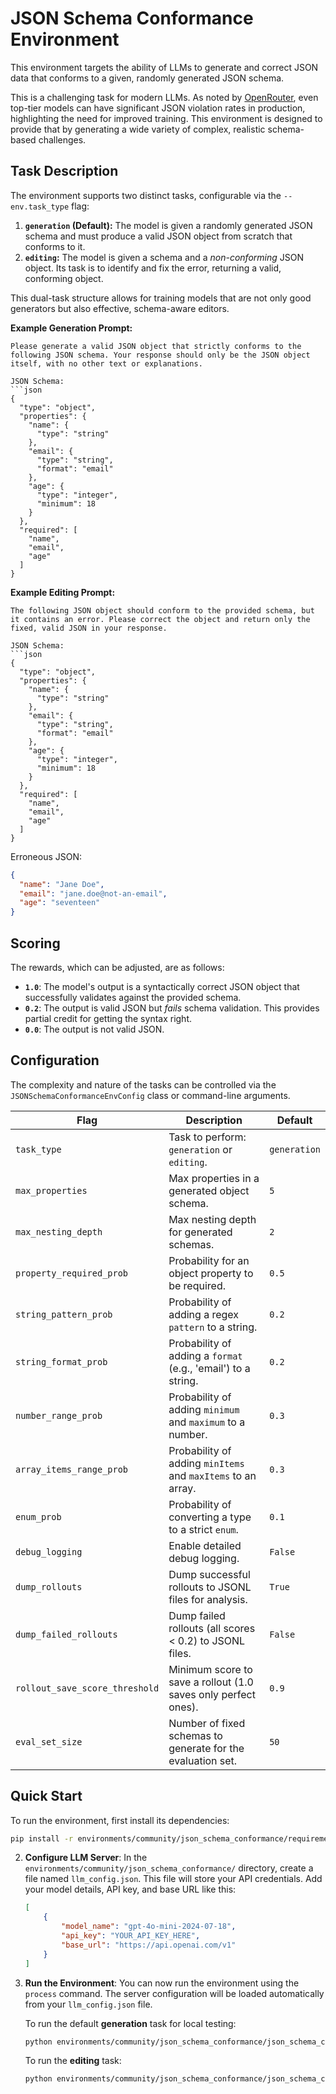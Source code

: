 # JSON Schema Conformance Environment

This environment targets the ability of LLMs to generate and correct JSON data that conforms to a given, randomly generated JSON schema.

This is a challenging task for modern LLMs. As noted by [OpenRouter](https://x.com/OpenRouterAI/status/1802495026602070389), even top-tier models can have significant JSON violation rates in production, highlighting the need for improved training. This environment is designed to provide that by generating a wide variety of complex, realistic schema-based challenges.

## Task Description

The environment supports two distinct tasks, configurable via the `--env.task_type` flag:

1.  **`generation` (Default):** The model is given a randomly generated JSON schema and must produce a valid JSON object from scratch that conforms to it.
2.  **`editing`:** The model is given a schema and a *non-conforming* JSON object. Its task is to identify and fix the error, returning a valid, conforming object.

This dual-task structure allows for training models that are not only good generators but also effective, schema-aware editors.

**Example Generation Prompt:**
```
Please generate a valid JSON object that strictly conforms to the following JSON schema. Your response should only be the JSON object itself, with no other text or explanations.

JSON Schema:
```json
{
  "type": "object",
  "properties": {
    "name": {
      "type": "string"
    },
    "email": {
      "type": "string",
      "format": "email"
    },
    "age": {
      "type": "integer",
      "minimum": 18
    }
  },
  "required": [
    "name",
    "email",
    "age"
  ]
}
```

**Example Editing Prompt:**
```
The following JSON object should conform to the provided schema, but it contains an error. Please correct the object and return only the fixed, valid JSON in your response.

JSON Schema:
```json
{
  "type": "object",
  "properties": {
    "name": {
      "type": "string"
    },
    "email": {
      "type": "string",
      "format": "email"
    },
    "age": {
      "type": "integer",
      "minimum": 18
    }
  },
  "required": [
    "name",
    "email",
    "age"
  ]
}
```

Erroneous JSON:
```json
{
  "name": "Jane Doe",
  "email": "jane.doe@not-an-email",
  "age": "seventeen"
}
```

## Scoring

The rewards, which can be adjusted, are as follows:
- **`1.0`**: The model's output is a syntactically correct JSON object that successfully validates against the provided schema.
- **`0.2`**: The output is valid JSON but *fails* schema validation. This provides partial credit for getting the syntax right.
- **`0.0`**: The output is not valid JSON.

## Configuration

The complexity and nature of the tasks can be controlled via the `JSONSchemaConformanceEnvConfig` class or command-line arguments.

| Flag | Description | Default |
|---|---|---|
| `task_type` | Task to perform: `generation` or `editing`. | `generation`|
| `max_properties` | Max properties in a generated object schema. | `5` |
| `max_nesting_depth`| Max nesting depth for generated schemas. | `2` |
| `property_required_prob` | Probability for an object property to be required. | `0.5` |
| `string_pattern_prob`| Probability of adding a regex `pattern` to a string. | `0.2` |
| `string_format_prob` | Probability of adding a `format` (e.g., 'email') to a string. | `0.2` |
| `number_range_prob`| Probability of adding `minimum` and `maximum` to a number. | `0.3` |
| `array_items_range_prob`| Probability of adding `minItems` and `maxItems` to an array. | `0.3` |
| `enum_prob` | Probability of converting a type to a strict `enum`. | `0.1` |
| `debug_logging`| Enable detailed debug logging. | `False` |
| `dump_rollouts`| Dump successful rollouts to JSONL files for analysis. | `True` |
| `dump_failed_rollouts` | Dump failed rollouts (all scores < 0.2) to JSONL files. | `False` |
| `rollout_save_score_threshold` | Minimum score to save a rollout (1.0 saves only perfect ones). | `0.9` |
| `eval_set_size` | Number of fixed schemas to generate for the evaluation set. | `50` |

## Quick Start

To run the environment, first install its dependencies:
```bash
pip install -r environments/community/json_schema_conformance/requirements.txt
```

2.  **Configure LLM Server**: In the `environments/community/json_schema_conformance/` directory, create a file named `llm_config.json`. This file will store your API credentials. Add your model details, API key, and base URL like this:
    ```json
    [
        {
            "model_name": "gpt-4o-mini-2024-07-18",
            "api_key": "YOUR_API_KEY_HERE",
            "base_url": "https://api.openai.com/v1"
        }
    ]
    ```

3.  **Run the Environment**: You can now run the environment using the `process` command. The server configuration will be loaded automatically from your `llm_config.json` file.

    To run the default **generation** task for local testing:
    ```bash
    python environments/community/json_schema_conformance/json_schema_conformance_server.py process --env.data_path_to_save_groups output_generation.jsonl
    ```

    To run the **editing** task:
    ```bash
    python environments/community/json_schema_conformance/json_schema_conformance_server.py process --env.task_type editing --env.data_path_to_save_groups output_editing.jsonl
    ```
